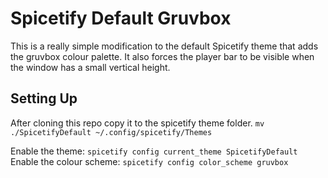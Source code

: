 # Spicetify Default Gruvbox

This is a really simple modification to the default Spicetify theme that adds the gruvbox colour palette. It also forces the player bar to be visible when the window has a small vertical height.

## Setting Up

After cloning this repo copy it to the spicetify theme folder.
`mv ./SpicetifyDefault ~/.config/spicetify/Themes`

Enable the theme: `spicetify config current_theme SpicetifyDefault`
Enable the colour scheme: `spicetify config color_scheme gruvbox`
